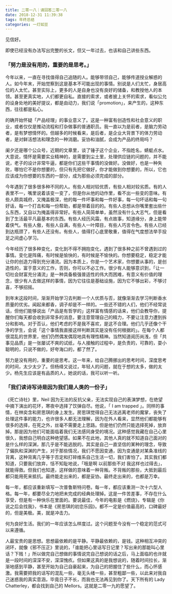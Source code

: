 ```yaml
---
title: 二零一八｜请回答二零一八
date: 2018-12-31 11:39:38
tags: 年终总结
categories: 一灯如豆
---
```


见信好。

即使已经没有办法写出完整的长文，但又一年过去，也该和自己讲些东西。

### 「努力是没有用的，重要的是思考。」

今年以来，一直在寻找值得自己追随的人。能够带领自己，能够传道授业解惑的人。如今年末，开始觉察到这是基本不可能出现的事情。别说是人们太忙，身居高位的人太忙。甚至实际上，更多的人是自身也没有良好的储备，和教授他人的本领。甚至更真实地，人们都更自私。直接的索求，或者披上关怀的索求，看似公允的设身处地的美好提议，都是由动力，我们说「promotion」，来产生的，这种东西，往往都是私心。

的确开始怀疑「产品经理」的事业意义了。这是一种富有创造性和社会意义的职业，或者仅仅是推动流程和打杂做事的普通职员。我一直以为是前者，是脑力劳动者，是有梦想情怀的。但越多的时候看来，是后者，是企业大背景下的体力劳动者，是对鲜活想法和理念的一种消磨。妥协和油腻，会成为产品的终局吗？

阑夕还是哪个公众号，近期的文章里，谈了锤子这个企业，不指姓名，蜻蜓点水。大意说，情怀是需要实业精神的，是需要到尘土里，处理供应链的问题的，并不能说，老子的设计非常牛逼，都是你们这些干事情的没做好。没做好，也是一种失败，哪怕它不是你想要的，但只有先把它做好，你才能做到你想要的，所以，它也应该成为你想要的东西的一部分，成为那些必须完成的部分。

今年遇到了很多很多种不同的人。有些人相对较优质，有些人相对较劣质。有的人表里不一，嘴里说着该变一变了，但是你从他的动作里，看不出一些变的意味。有些人颇具城府，又掩盖极深，他的每一件坏事和每一件好事，每一句坏话和每一句好话，每一个打击和每一份帮助，都是带着目的的。有些人总想从你嘴里套出些什么东西，又自以为掩盖得非常好。有些人简简单单，虽然没有什么大志气，但是看到了生活最平凡最基本的东西。有些人经历风霜，有点故事，知道缘分，身上能带着侠气。有些人傲，有些人自满，有些人一叶障目，有些人巧言令色。有些人已经到达瓶颈了，有些人还没有。有些人，值得打心底里敬重，值得在气度想法举手投足之间虚心学习。

今年经历了很多种变化，变化到不得不拥抱变化，遇到了很多种之前不曾遇到过的事情。变化是阵痛，有时候是愉快的，有时候是不愉快的。你想要稳定，稳定才能让你的创造力得到充分涌流。因为本质上，你是一个艺术家，你想要从事的，是创造性的，富于意义的工作，否则，你可以不必工作。很少有人能够意识到，「让一切社会财富充分涌流」是一种具备极强普适性的伟大而困难，有意义有价值的理念，很少有人去做这样的事情，因为它往往是基础设施，因为它不够出彩，不够讨喜，不够招摇。

到年末这段时间，渐渐开始学习去判断一个人优质与否，就像渐渐去学习判断香水质量的优劣。闻起来都香，调子却是不一样的。一些还不错的人们，他们不经常说话，但他们能够说出「产品是有哲学的」这样富有情感的话来，他们会教导你，提醒你们每天都会收到非常多的消息，要注意管理自己的精力，不要让注意力遭到拆分和影响。对于否认，他们考虑的不是我不喜欢，是这不合理。他们几乎还像个干净的学生，会说「这个事情我直接这样判断其实是没有任何根据的」。在每个人都很混乱的世界里，他们仍然偶发偶现地具有理性精神。当然知道阅历尚浅，但「共事见品质」是一张屡试不爽的试纸，与人接触的过程中，是负责的，可靠的，耍小聪明的，只说不做的，好夸海口的，都了然了。

努力是没有用的，重要的是思考。这一年来，给自己腾挪出的思考时间，深度思考的时间，太少太少了。但杨绛又说过，年轻人的问题，就在于想的太多，做的太少。杨先生应该是有品质的人，她说的话，我可以听一听。

### 「我们读诗写诗是因为我们是人类的一份子」

《死亡诗社》里，Neil 因为无法的反抗父亲，无法实现自己的表演梦想，在绝望中摘下演出的花环，寒夜中选择了饮弹自尽。他说，「 I am trapped 」。同样的事情，在林奕含和房思琪的身上发生。房思琪觉得自己无法逃离老师的魔掌，丧失了处理这件事的能力，也许很多人都无法理解，因为在外人看来，显然他们都能够有很多的选择，在死之外，丝毫不需要走上思路。但是他们仍然只能选择死掉，放弃掉。那是因为他们可能面临着我们无法感同身受的境况。这种感觉我藏在自己心里很久，我想自己明白这种绝望感。如果不在此地，其他人真的就不知道自己面对的是什么样的深渊，那几乎是不能逃脱的。其实是自己一直坚信的某种的理念，导致了偏执和深渊的产生，对于那些情况，我们不愿因变通，因为变通是对某条准线的背离，这种背离几乎等于否定和打碎维系自己生活一切，我们害怕了。其实我们都知道，只要我们放弃，恬不知耻地说，「哦是啊 以前那些不对 我这样也过得去」，就能得救。但我们也知道，这样做的意味着一种背叛。不背叛的那些，大抵到最后都只能用死来抵抗。最终能走出来的，都是妥协。最终走出来的，也都是万幸。

每一年，都应该重新填写一次普鲁斯特问卷。每一年，都应该重测一次十六型人格。每一年，都要尽全力地把未完成的经典处理掉。这是一件苦差事，不存在什么享受，但是有一种快乐在里面的。要说最佳，今年的电影是《燃烧》，专辑是《你说之后会找我》，书本是《房思琪的初恋乐园》。都不一定是价值最高的，口碑最好的，但是美极。美，就是冲击力。

何为良好生活。我们的一年应该怎么样度过。这个问题至今没有一个稳定的范式可以来遵循。

人最宝贵的是思想。思想最依赖的是平静。平静最依赖的，是钱。这种相互冲突的闭环，就像《邪不压正》里说的，「谁能把心里话写日记里？写出来的那能叫心里话？下贱！」所以做完自己想做的事情说完自己想说的话之后，马上面临的也许就是一段时间的深深不安，深深愧疚。但如果这真的是我想说的，随着时间拉长，渐渐地感到平静，甚至开始为自己自豪起来，为自己的把握住了些什么，而心怀感激。我需要把我的话写的混乱一些，毫无头绪一些，甚至粗鄙一些，以此来对我自己迷惑我的真实意涵，毕竟日子不长，而我也无法再见到你了。天下所有的 Lady Chatterley，都会找到自己的 Mellors。这就是二零一九的愿望了。